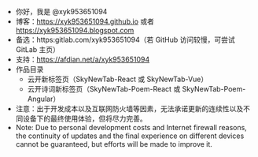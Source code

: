 - 你好，我是 @xyk953651094
- 博客：https://xyk953651094.github.io 或者 https://xyk953651094.blogspot.com
- 备选：https:gitlab.com/xyk953651094（若 GitHub 访问较慢，可尝试 GitLab 主页）
- 支持：https://afdian.net/a/xyk953651094
- 作品目录
  - 云开新标签页（SkyNewTab-React 或 SkyNewTab-Vue）
  - 云开诗词新标签页（SkyNewTab-Poem-React 或 SkyNewTab-Poem-Angular）
- 注意：出于开发成本以及互联网防火墙等因素，无法承诺更新的连续性以及不同设备下的最终使用体验，但将尽力完善。
- Note: Due to personal development costs and Internet firewall reasons, the continuity of updates and the final experience on different devices cannot be guaranteed, but efforts will be made to improve it.

<!---
XYK953651094/XYK953651094 is a ✨ special ✨ repository because its `README.md` (this file) appears on your GitHub profile.
You can click the Preview link to take a look at your changes.
--->
